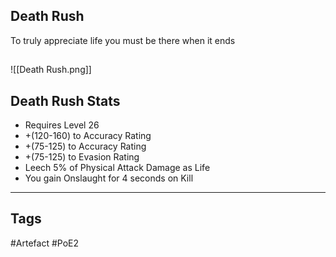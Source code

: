 ## Death Rush
To truly appreciate life you must be there when it ends
##
![[Death Rush.png]]
## Death Rush Stats
- Requires Level 26
- +(120-160) to Accuracy Rating
- +(75-125) to Accuracy Rating
- +(75-125) to Evasion Rating
- Leech 5% of Physical Attack Damage as Life
- You gain Onslaught for 4 seconds on Kill


---
## Tags
#Artefact
#PoE2